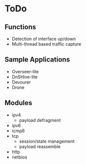 # ToDo

## Functions

- Detection of interface up/down
- Multi-thread based traffic capture


## Sample Applications

- Overseer-lite
- DnSHive-lite
- Devourer
- Drone


## Modules

- ipv4
    - payload defragment
- ipv6
- icmp6
- tcp
    - session/state management
    - payload reassemble
- http
- netbios
